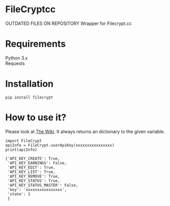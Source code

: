 # FileCryptcc
OUTDATED FILES ON REPOSITORY
Wrapper for Filecrypt.cc


# Requirements
Python 3.x<br>
Requests

# Installation
`pip install filecrypt`

# How to use it?
Please look at [The Wiki](https://github.com/TA40/FileCryptcc/wiki). It always returns an dictionary to the given variable.
```
import FileCrypt
apiInfo = FileCrypt.userApiKey(xxxxxxxxxxxxxxxx)
print(apiInfo)

{'API_KEY_CREATE': True,
 'API_KEY_EARNINGS': False,
 'API_KEY_EDIT': True,
 'API_KEY_LIST': True,
 'API_KEY_REMOVE': True,
 'API_KEY_STATUS': True,
 'API_KEY_STATUS_MASTER': False,
 'key': 'xxxxxxxxxxxxxxxx',
 'state': 1
 }
```
